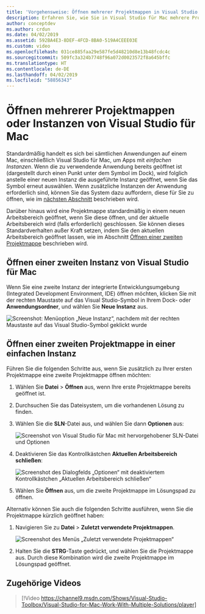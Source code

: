 ```yaml
---
title: 'Vorgehensweise: Öffnen mehrerer Projektmappen in Visual Studio für Mac'
description: Erfahren Sie, wie Sie in Visual Studio für Mac mehrere Projektmappen und mehrere Instanzen der Anwendung öffnen.
author: conceptdev
ms.author: crdun
ms.date: 04/02/2019
ms.assetid: 592BA4E3-8DEF-4FCD-8BA0-519A4CEEE03E
ms.custom: video
ms.openlocfilehash: 031ce885faa29e587fe5d48210d8e13b48fcdc4c
ms.sourcegitcommit: 509fc3a324b7748f96a072d0023572f8a645bffc
ms.translationtype: HT
ms.contentlocale: de-DE
ms.lasthandoff: 04/02/2019
ms.locfileid: "58856343"
---
```

# <a name="open-multiple-solutions-or-instances-of-visual-studio-for-mac"></a>Öffnen mehrerer Projektmappen oder Instanzen von Visual Studio für Mac

Standardmäßig handelt es sich bei sämtlichen Anwendungen auf einem Mac, einschließlich Visual Studio für Mac, um Apps mit _einfachen Instanzen_. Wenn die zu verwendende Anwendung bereits geöffnet ist (dargestellt durch einen Punkt unter dem Symbol im Dock), wird folglich anstelle einer neuen Instanz die ausgeführte Instanz geöffnet, wenn Sie das Symbol erneut auswählen. Wenn zusätzliche Instanzen der Anwendung erforderlich sind, können Sie das System dazu auffordern, diese für Sie zu öffnen, wie im [nächsten Abschnitt](#open-a-second-instance-of-visual-studio-for-mac) beschrieben wird.

Darüber hinaus wird eine Projektmappe standardmäßig in einem neuen Arbeitsbereich geöffnet, wenn Sie diese öffnen, und der aktuelle Arbeitsbereich wird (falls erforderlich) geschlossen. Sie können dieses Standardverhalten außer Kraft setzen, indem Sie den aktuellen Arbeitsbereich geöffnet lassen, wie im Abschnitt [Öffnen einer zweiten Projektmappe](#open-a-second-solution-inside-a-single-instance) beschrieben wird.

## <a name="open-a-second-instance-of-visual-studio-for-mac"></a>Öffnen einer zweiten Instanz von Visual Studio für Mac

Wenn Sie eine zweite Instanz der integrierte Entwicklungsumgebung (Integrated Development Environment, IDE) öffnen möchten, klicken Sie mit der rechten Maustaste auf das Visual Studio-Symbol in Ihrem Dock- oder **Anwendungsordner**, und wählen Sie **Neue Instanz** aus.

![Screenshot: Menüoption „Neue Instanz“, nachdem mit der rechten Maustaste auf das Visual Studio-Symbol geklickt wurde](media/open-new-instance.png)

## <a name="open-a-second-solution-inside-a-single-instance"></a>Öffnen einer zweiten Projektmappe in einer einfachen Instanz

Führen Sie die folgenden Schritte aus, wenn Sie zusätzlich zu Ihrer ersten Projektmappe eine zweite Projektmappe öffnen möchten:

1. Wählen Sie **Datei** > **Öffnen** aus, wenn Ihre erste Projektmappe bereits geöffnet ist.
2. Durchsuchen Sie das Dateisystem, um die vorhandenen Lösung zu finden.
3. Wählen Sie die **SLN**-Datei aus, und wählen Sie dann **Optionen** aus:

    ![Screenshot von Visual Studio für Mac mit hervorgehobener SLN-Datei und Optionen](media/open-multiple-solutions-image3.png)

4. Deaktivieren Sie das Kontrollkästchen **Aktuellen Arbeitsbereich schließen**:

    ![Screenshot des Dialogfelds „Optionen“ mit deaktiviertem Kontrollkästchen „Aktuellen Arbeitsbereich schließen“](media/open-multiple-solutions-image1.png)

5. Wählen Sie **Öffnen** aus, um die zweite Projektmappe im Lösungspad zu öffnen.

Alternativ können Sie auch die folgenden Schritte ausführen, wenn Sie die Projektmappe kürzlich geöffnet haben:

1. Navigieren Sie zu **Datei** > **Zuletzt verwendete Projektmappen**.

    ![Screenshot des Menüs „Zuletzt verwendete Projektmappen“](media/open-multiple-solutions-image2.png)

1. Halten Sie die **STRG**-Taste gedrückt, und wählen Sie die Projektmappe aus. Durch diese Kombination wird die zweite Projektmappe im Lösungspad geöffnet.

## <a name="related-video"></a>Zugehörige Videos

> [!Video https://channel9.msdn.com/Shows/Visual-Studio-Toolbox/Visual-Studio-for-Mac-Work-With-Multiple-Solutions/player]

